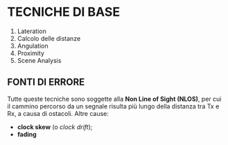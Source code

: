 # TECNICHE DI BASE

1) Lateration
2) Calcolo delle distanze
3) Angulation
4) Proximity
5) Scene Analysis

## FONTI DI ERRORE

Tutte queste tecniche sono soggette alla **Non Line of Sight (NLOS)**, per cui il cammino percorso da un segnale risulta più lungo della distanza tra Tx e Rx, a causa di ostacoli.
Altre cause:
- **clock skew** (o *clock drift*);
- **fading**